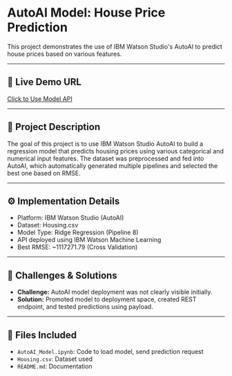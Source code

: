 # AutoAI Model: House Price Prediction

This project demonstrates the use of IBM Watson Studio's AutoAI to predict house prices based on various features.

---

## 🔗 Live Demo URL
[Click to Use Model API](https://au-syd.ml.cloud.ibm.com/ml/v4/deployments/4f900a84-cd76-4a1a-935a-ef72ebba0e23/predictions?version=2021-05-01)


---

## 🧠 Project Description

The goal of this project is to use IBM Watson Studio AutoAI to build a regression model that predicts housing prices using various categorical and numerical input features. The dataset was preprocessed and fed into AutoAI, which automatically generated multiple pipelines and selected the best one based on RMSE.

---

## ⚙️ Implementation Details

- Platform: IBM Watson Studio (AutoAI)
- Dataset: Housing.csv
- Model Type: Ridge Regression (Pipeline 8)
- API deployed using IBM Watson Machine Learning
- Best RMSE: ~1117271.79 (Cross Validation)

---

## 🧩 Challenges & Solutions

- **Challenge:** AutoAI model deployment was not clearly visible initially.
- **Solution:** Promoted model to deployment space, created REST endpoint, and tested predictions using payload.

---

## 📁 Files Included

- `AutoAI_Model.ipynb`: Code to load model, send prediction request
- `Housing.csv`: Dataset used
- `README.md`: Documentation
